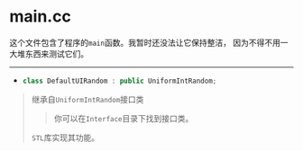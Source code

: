 # main.cc

这个文件包含了程序的`main`函数。我暂时还没法让它保持整洁，
因为不得不用一大堆东西来测试它们。

---

* ```c++
  class DefaultUIRandom : public UniformIntRandom;
  ```

> 继承自`UniformIntRandom`接口类
>
> > 你可以在`Interface`目录下找到接口类。
>
> `STL`库实现其功能。
